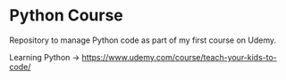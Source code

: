 # Python Course
Repository to manage Python code as part of my first course on Udemy.

Learning Python -> https://www.udemy.com/course/teach-your-kids-to-code/
